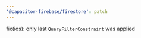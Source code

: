 ```yaml
---
'@capacitor-firebase/firestore': patch
---
```


fix(ios): only last `QueryFilterConstraint` was applied
